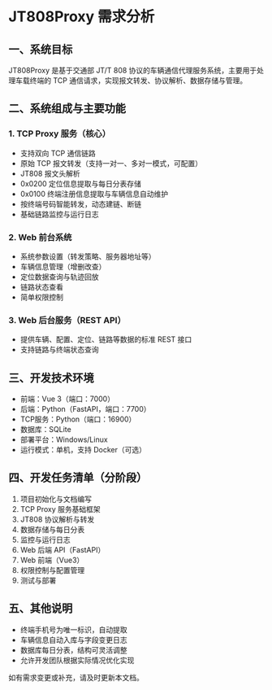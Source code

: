 # JT808Proxy 需求分析

## 一、系统目标

JT808Proxy 是基于交通部 JT/T 808 协议的车辆通信代理服务系统，主要用于处理车载终端的 TCP 通信请求，实现报文转发、协议解析、数据存储与管理。

## 二、系统组成与主要功能

### 1. TCP Proxy 服务（核心）
- 支持双向 TCP 通信链路
- 原始 TCP 报文转发（支持一对一、多对一模式，可配置）
- JT808 报文头解析
- 0x0200 定位信息提取与每日分表存储
- 0x0100 终端注册信息提取与车辆信息自动维护
- 按终端号码智能转发，动态建链、断链
- 基础链路监控与运行日志

### 2. Web 前台系统
- 系统参数设置（转发策略、服务器地址等）
- 车辆信息管理（增删改查）
- 定位数据查询与轨迹回放
- 链路状态查看
- 简单权限控制

### 3. Web 后台服务（REST API）
- 提供车辆、配置、定位、链路等数据的标准 REST 接口
- 支持链路与终端状态查询

## 三、开发技术环境
- 前端：Vue 3（端口：7000）
- 后端：Python（FastAPI，端口：7700）
- TCP服务：Python（端口：16900）
- 数据库：SQLite
- 部署平台：Windows/Linux
- 运行模式：单机，支持 Docker（可选）

## 四、开发任务清单（分阶段）

1. 项目初始化与文档编写
2. TCP Proxy 服务基础框架
3. JT808 协议解析与转发
4. 数据存储与每日分表
5. 监控与运行日志
6. Web 后端 API（FastAPI）
7. Web 前端（Vue3）
8. 权限控制与配置管理
9. 测试与部署

## 五、其他说明
- 终端手机号为唯一标识，自动提取
- 车辆信息自动入库与字段变更日志
- 数据库每日分表，结构可灵活调整
- 允许开发团队根据实际情况优化实现

如有需求变更或补充，请及时更新本文档。 